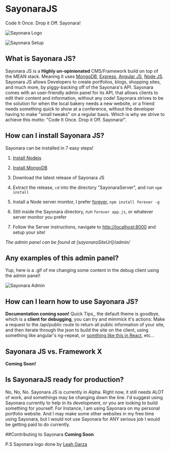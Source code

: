 # SayonaraJS
Code It Once. Drop it Off. Sayonara!

![Sayonara Logo](https://files.aaronthedev.com/$/afnje)

![Sayonara Setup](https://files.aaronthedev.com/$/fux8s)

## What is Sayonara JS?
Sayonara JS is a **Highly un-opinionated** CMS/Framework build on top of the MEAN stack.
Meaning it uses [MongoDB](https://www.mongodb.com/), [Express](http://expressjs.com/), [Angular JS](https://angularjs.org/), [Node JS](https://nodejs.org/en/).
Sayonara JS allows Developers to create portfolios, blogs, shopping sites, and much more, by piggy-backing off of the Sayonara's API. Sayonara comes with an user-friendly admin panel for its API, that allows clients to edit their content and information, without any code! Sayonara strives to be the solution for when the local bakery needs a new website, or a friend needs something quick to show at a conference, without the developer having to make "small tweaks" on a regular basis. Which is why we strive to achieve this motto: "Code It Once. Drop it Off. Sayonara!".

## How can I install Sayonara JS?
Sayonara can be installed in 7 easy steps!

1. [Install Nodejs](https://www.digitalocean.com/community/tutorials/how-to-install-node-js-on-ubuntu-16-04)

2. [Install MongoDB](https://www.digitalocean.com/community/tutorials/how-to-install-mongodb-on-ubuntu-16-04)

3. Download the latest release of Sayonara JS

4. Extract the release, `cd` into the directory "SayonaraServer", and run `npm install`

5. Install a Node server monitor, I prefer [forever](https://www.npmjs.com/package/forever), `npm install forever -g`

6. Still inside the Sayonara directory, run `forever app.js`, or whatever server monitor you prefer

7. Follow the Server instructions, navigate to [http://localhost:8000](http://localhost:8000) and setup your site!

_The admin panel can be found at [sayonaraSiteUrl]/admin/_


## Any examples of this admin panel?
Yup, here is a .gif of me changing some content in the debug client using the admin panel!

![Sayonara Admin](https://files.aaronthedev.com/$/9cadm)

## How can I learn how to use Sayonara JS?
**Documentation coming soon!**
Quick Tips,, the default theme is goodbye, which is a **client for debugging**, you can try and mimmick it's actions: Make a request to the /api/public route to return all public information of your site, and then iterate through the json to build the site on the client, using something like angular's ng-repeat, or [somthing like this in React](https://angulartoreact.com/ng-repeat-react-equivalent/), etc...

## Sayonara JS vs. Framework X
**Coming Soon!**

## Is SayonaraJS ready for production?
No, No, No. Sayonara JS is currently in Alpha. Right now, it still needs ALOT of work, and somethings may be changing down the line. I'd suggest using Sayonara currently to help in its development, or you are looking to build something for yourself. For Instance, I am using Sayonara on my personal portfolio website. And I may make some other websites in my free time using Sayonara, but I would not use Sayonara for ANY serious job I would be getting paid to do currently.

##Contributing to Sayonara
**Coming Soon**


P.S Sayonara logo done by [Leah Garza](https://leahrosegarza.com/)
